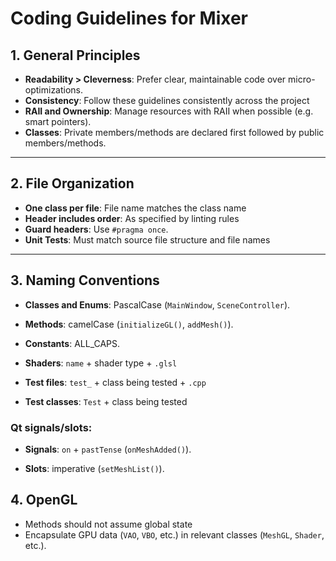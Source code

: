 # Coding Guidelines for Mixer

## 1. General Principles
- **Readability > Cleverness**: Prefer clear, maintainable code over micro-optimizations.
- **Consistency**: Follow these guidelines consistently across the project
- **RAII and Ownership**: Manage resources with RAII when possible (e.g. smart pointers).
- **Classes**: Private members/methods are declared first followed by public members/methods.

---

## 2. File Organization

- **One class per file**: File name matches the class name
- **Header includes order**: As specified by linting rules
- **Guard headers**: Use `#pragma once`.
- **Unit Tests**: Must match source file structure and file names

---

## 3. Naming Conventions

- **Classes and Enums**: PascalCase (`MainWindow`, `SceneController`).

- **Methods**: camelCase (`initializeGL()`, `addMesh()`).

- **Constants**: ALL_CAPS.

- **Shaders**: `name` + shader type + `.glsl`

- **Test files**: `test_` + class being tested + `.cpp`

- **Test classes**: `Test` + class being tested

### Qt signals/slots:

- **Signals**: `on` + `pastTense` (`onMeshAdded()`).

- **Slots**: imperative (`setMeshList()`).

## 4. OpenGL

- Methods should not assume global state
- Encapsulate GPU data (`VAO`, `VBO`, etc.) in relevant classes (`MeshGL`, `Shader`, etc.).
